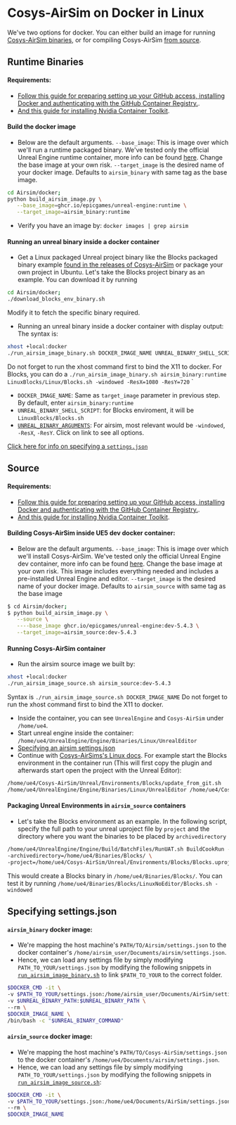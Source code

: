 # Cosys-AirSim on Docker in Linux
We've two options for docker. You can either build an image for running [Cosys-AirSim binaries](#runtime-binaries), or for compiling Cosys-AirSim [from source](#source).

## Runtime Binaries

#### Requirements:
 - [Follow this guide for preparing setting up your GitHub access, installing Docker and authenticating with the GitHub Container Registry.](https://dev.epicgames.com/documentation/en-us/unreal-engine/quick-start-guide-for-using-container-images-in-unreal-engine).
 - [And this guide for installing Nvidia Container Toolkit](https://docs.nvidia.com/datacenter/cloud-native/container-toolkit/latest/install-guide.html).
 
#### Build the docker image
- Below are the default arguments.
  `--base_image`: This is image over which we'll run a runtime packaged binary. We've tested only the official Unreal Engine runtime container, more info can be found [here](https://dev.epicgames.com/documentation/en-us/unreal-engine/overview-of-containers-in-unreal-engine). Change the base image at your own risk.
   `--target_image` is the desired name of your docker image.
   Defaults to `airsim_binary` with same tag as the base image.

```bash
cd Airsim/docker;
python build_airsim_image.py \
   --base_image=ghcr.io/epicgames/unreal-engine:runtime \
   --target_image=airsim_binary:runtime
```

- Verify you have an image by:
 `docker images | grep airsim`

#### Running an unreal binary inside a docker container
- Get a Linux packaged Unreal project binary like the Blocks packaged binary example [found in the releases of Cosys-AirSim](https://github.com/Cosys-Lab/Cosys-AirSim/releases) or package your own project in Ubuntu.
Let's take the Blocks project binary as an example.
You can download it by running

```bash
cd Airsim/docker;
./download_blocks_env_binary.sh
```

Modify it to fetch the specific binary required.

- Running an unreal binary inside a docker container with display output:
  The syntax is:

```bash
xhost +local:docker
./run_airsim_image_binary.sh DOCKER_IMAGE_NAME UNREAL_BINARY_SHELL_SCRIPT UNREAL_BINARY_ARGUMENTS
```

   Do not forget to run the xhost command first to bind the X11 to docker.
   For Blocks, you can do a `./run_airsim_image_binary.sh airsim_binary:runtime LinuxBlocks/Linux/Blocks.sh -windowed -ResX=1080 -ResY=720`
`

   * `DOCKER_IMAGE_NAME`: Same as `target_image` parameter in previous step. By default, enter `airsim_binary:runtime`
   * `UNREAL_BINARY_SHELL_SCRIPT`: for Blocks enviroment, it will be `LinuxBlocks/Blocks.sh`
   * [`UNREAL_BINARY_ARGUMENTS`](https://docs.unrealengine.com/en-us/Programming/Basics/CommandLineArguments):
      For airsim, most relevant would be `-windowed`, `-ResX`, `-ResY`. Click on link to see all options.

[Click here for info on specifying a `settings.json`](#specifying-settingsjson)

## Source
#### Requirements:
 - [Follow this guide for preparing setting up your GitHub access, installing Docker and authenticating with the GitHub Container Registry.](https://dev.epicgames.com/documentation/en-us/unreal-engine/quick-start-guide-for-using-container-images-in-unreal-engine).
 - [And this guide for installing Nvidia Container Toolkit](https://docs.nvidia.com/datacenter/cloud-native/container-toolkit/latest/install-guide.html).

#### Building Cosys-AirSim inside UE5 dev docker container:
- Below are the default arguments.
  `--base_image`: This is image over which we'll install Cosys-AirSim. We've tested only the official Unreal Engine dev container, more info can be found [here](https://dev.epicgames.com/documentation/en-us/unreal-engine/overview-of-containers-in-unreal-engine). Change the base image at your own risk. This image includes everything needed and includes a pre-installed Unreal Engine and editor. 
   `--target_image` is the desired name of your docker image.
   Defaults to `airsim_source` with same tag as the base image

```bash
$ cd Airsim/docker;
$ python build_airsim_image.py \
   --source \
   ----base_image ghcr.io/epicgames/unreal-engine:dev-5.4.3 \
   --target_image=airsim_source:dev-5.4.3
```

#### Running Cosys-AirSim container
* Run the airsim source image we built by:

```bash
xhost +local:docker
./run_airsim_image_source.sh airsim_source:dev-5.4.3 
```

   Syntax is `./run_airsim_image_source.sh DOCKER_IMAGE_NAME`
   Do not forget to run the xhost command first to bind the X11 to docker.

* Inside the container, you can see `UnrealEngine` and `Cosys-AirSim` under `/home/ue4`.
* Start unreal engine inside the container:
   `/home/ue4/UnrealEngine/Engine/Binaries/Linux/UnrealEditor`
* [Specifying an airsim settings.json](#specifying-settingsjson)
* Continue with [Cosys-AirSims's Linux docs](install_linux.md#build-unreal-environment).
  For example start the Blocks environment in the container run (This will first copy the plugin and afterwards start open the project with the Unreal Editor):
```bash
/home/ue4/Cosys-AirSim/Unreal/Environments/Blocks/update_from_git.sh
/home/ue4/UnrealEngine/Engine/Binaries/Linux/UnrealEditor /home/ue4/Cosys-AirSim/Unreal/Environments/Blocks/Blocks.uproject
```

#### Packaging Unreal Environments in `airsim_source` containers
* Let's take the Blocks environment as an example.
    In the following script, specify the full path to your unreal uproject file by `project` and the directory where you want the binaries to be placed by `archivedirectory`

```bash
/home/ue4/UnrealEngine/Engine/Build/BatchFiles/RunUAT.sh BuildCookRun -platform=Linux -clientconfig=Development -serverconfig=Development -noP4 -cook -allmaps -build -stage -prereqs -pak -archive \
-archivedirectory=/home/ue4/Binaries/Blocks/ \
-project=/home/ue4/Cosys-AirSim/Unreal/Environments/Blocks/Blocks.uproject
```

This would create a Blocks binary in `/home/ue4/Binaries/Blocks/`.
You can test it by running `/home/ue4/Binaries/Blocks/LinuxNoEditor/Blocks.sh -windowed`

## Specifying settings.json
#### `airsim_binary` docker image:
  - We're mapping the host machine's `PATH/TO/Airsim/settings.json` to the docker container's `/home/airsim_user/Documents/airsim/settings.json`.
  - Hence, we can load any settings file by simply modifying `PATH_TO_YOUR/settings.json` by modifying the following snippets in [`run_airsim_image_binary.sh`](https://github.com/Cosys-Lab/Cosys-AirSim/blob/main/docker/run_airsim_image_binary.sh) to link `$PATH_TO_YOUR` to the correct folder. 

```sh
$DOCKER_CMD -it \
-v $PATH_TO_YOUR/settings.json:/home/airsim_user/Documents/AirSim/settings.json \
-v $UNREAL_BINARY_PATH:$UNREAL_BINARY_PATH \
--rm \
$DOCKER_IMAGE_NAME \
/bin/bash -c "$UNREAL_BINARY_COMMAND"
```

####  `airsim_source` docker image:

  * We're mapping the host machine's `PATH/TO/Cosys-AirSim/settings.json` to the docker container's `/home/ue4/Documents/airsim/settings.json`.
  * Hence, we can load any settings file by simply modifying `PATH_TO_YOUR/settings.json` by modifying the following snippets in [`run_airsim_image_source.sh`](https://github.com/Cosys-Lab/Cosys-AirSim/blob/main/docker/run_airsim_image_source.sh):

```sh
$DOCKER_CMD -it \
-v $PATH_TO_YOUR/settings.json:/home/ue4/Documents/AirSim/settings.json \   
--rm \
$DOCKER_IMAGE_NAME
```
